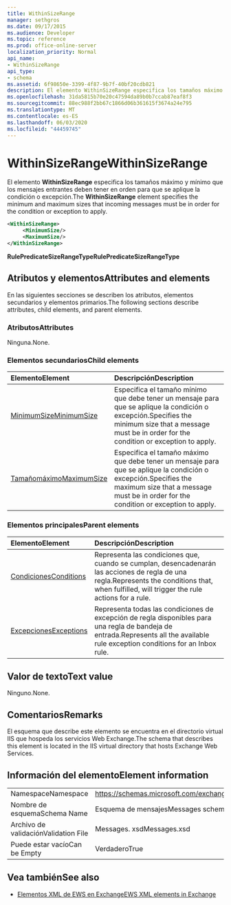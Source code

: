 ```yaml
---
title: WithinSizeRange
manager: sethgros
ms.date: 09/17/2015
ms.audience: Developer
ms.topic: reference
ms.prod: office-online-server
localization_priority: Normal
api_name:
- WithinSizeRange
api_type:
- schema
ms.assetid: 6f98650e-3399-4f87-9b7f-40bf20cdb821
description: El elemento WithinSizeRange especifica los tamaños máximo y mínimo que los mensajes entrantes deben tener en orden para que se aplique la condición o excepción.
ms.openlocfilehash: 31da5815b70e20c47594da89b0b7ccab87eaf8f3
ms.sourcegitcommit: 88ec988f2bb67c1866d06b361615f3674a24e795
ms.translationtype: MT
ms.contentlocale: es-ES
ms.lasthandoff: 06/03/2020
ms.locfileid: "44459745"
---
```

# <a name="withinsizerange"></a><span data-ttu-id="e00a9-103">WithinSizeRange</span><span class="sxs-lookup"><span data-stu-id="e00a9-103">WithinSizeRange</span></span>

<span data-ttu-id="e00a9-104">El elemento **WithinSizeRange** especifica los tamaños máximo y mínimo que los mensajes entrantes deben tener en orden para que se aplique la condición o excepción.</span><span class="sxs-lookup"><span data-stu-id="e00a9-104">The **WithinSizeRange** element specifies the minimum and maximum sizes that incoming messages must be in order for the condition or exception to apply.</span></span> 
  
```XML
<WithinSizeRange>
     <MinimumSize/>
     <MaximumSize/>
</WithinSizeRange>
```

 <span data-ttu-id="e00a9-105">**RulePredicateSizeRangeType**</span><span class="sxs-lookup"><span data-stu-id="e00a9-105">**RulePredicateSizeRangeType**</span></span>
## <a name="attributes-and-elements"></a><span data-ttu-id="e00a9-106">Atributos y elementos</span><span class="sxs-lookup"><span data-stu-id="e00a9-106">Attributes and elements</span></span>

<span data-ttu-id="e00a9-107">En las siguientes secciones se describen los atributos, elementos secundarios y elementos primarios.</span><span class="sxs-lookup"><span data-stu-id="e00a9-107">The following sections describe attributes, child elements, and parent elements.</span></span>
  
### <a name="attributes"></a><span data-ttu-id="e00a9-108">Atributos</span><span class="sxs-lookup"><span data-stu-id="e00a9-108">Attributes</span></span>

<span data-ttu-id="e00a9-109">Ninguna.</span><span class="sxs-lookup"><span data-stu-id="e00a9-109">None.</span></span>
  
### <a name="child-elements"></a><span data-ttu-id="e00a9-110">Elementos secundarios</span><span class="sxs-lookup"><span data-stu-id="e00a9-110">Child elements</span></span>

|<span data-ttu-id="e00a9-111">**Elemento**</span><span class="sxs-lookup"><span data-stu-id="e00a9-111">**Element**</span></span>|<span data-ttu-id="e00a9-112">**Descripción**</span><span class="sxs-lookup"><span data-stu-id="e00a9-112">**Description**</span></span>|
|:-----|:-----|
|[<span data-ttu-id="e00a9-113">MinimumSize</span><span class="sxs-lookup"><span data-stu-id="e00a9-113">MinimumSize</span></span>](minimumsize.md) <br/> |<span data-ttu-id="e00a9-114">Especifica el tamaño mínimo que debe tener un mensaje para que se aplique la condición o excepción.</span><span class="sxs-lookup"><span data-stu-id="e00a9-114">Specifies the minimum size that a message must be in order for the condition or exception to apply.</span></span>  <br/> |
|[<span data-ttu-id="e00a9-115">Tamañomáximo</span><span class="sxs-lookup"><span data-stu-id="e00a9-115">MaximumSize</span></span>](maximumsize.md) <br/> |<span data-ttu-id="e00a9-116">Especifica el tamaño máximo que debe tener un mensaje para que se aplique la condición o excepción.</span><span class="sxs-lookup"><span data-stu-id="e00a9-116">Specifies the maximum size that a message must be in order for the condition or exception to apply.</span></span>  <br/> |
   
### <a name="parent-elements"></a><span data-ttu-id="e00a9-117">Elementos principales</span><span class="sxs-lookup"><span data-stu-id="e00a9-117">Parent elements</span></span>

|<span data-ttu-id="e00a9-118">**Elemento**</span><span class="sxs-lookup"><span data-stu-id="e00a9-118">**Element**</span></span>|<span data-ttu-id="e00a9-119">**Descripción**</span><span class="sxs-lookup"><span data-stu-id="e00a9-119">**Description**</span></span>|
|:-----|:-----|
|[<span data-ttu-id="e00a9-120">Condiciones</span><span class="sxs-lookup"><span data-stu-id="e00a9-120">Conditions</span></span>](conditions.md) <br/> |<span data-ttu-id="e00a9-121">Representa las condiciones que, cuando se cumplan, desencadenarán las acciones de regla de una regla.</span><span class="sxs-lookup"><span data-stu-id="e00a9-121">Represents the conditions that, when fulfilled, will trigger the rule actions for a rule.</span></span>  <br/> |
|[<span data-ttu-id="e00a9-122">Excepciones</span><span class="sxs-lookup"><span data-stu-id="e00a9-122">Exceptions</span></span>](exceptions.md) <br/> |<span data-ttu-id="e00a9-123">Representa todas las condiciones de excepción de regla disponibles para una regla de bandeja de entrada.</span><span class="sxs-lookup"><span data-stu-id="e00a9-123">Represents all the available rule exception conditions for an Inbox rule.</span></span>  <br/> |
   
## <a name="text-value"></a><span data-ttu-id="e00a9-124">Valor de texto</span><span class="sxs-lookup"><span data-stu-id="e00a9-124">Text value</span></span>

<span data-ttu-id="e00a9-125">Ninguno.</span><span class="sxs-lookup"><span data-stu-id="e00a9-125">None.</span></span>
  
## <a name="remarks"></a><span data-ttu-id="e00a9-126">Comentarios</span><span class="sxs-lookup"><span data-stu-id="e00a9-126">Remarks</span></span>

<span data-ttu-id="e00a9-127">El esquema que describe este elemento se encuentra en el directorio virtual IIS que hospeda los servicios Web Exchange.</span><span class="sxs-lookup"><span data-stu-id="e00a9-127">The schema that describes this element is located in the IIS virtual directory that hosts Exchange Web Services.</span></span>
  
## <a name="element-information"></a><span data-ttu-id="e00a9-128">Información del elemento</span><span class="sxs-lookup"><span data-stu-id="e00a9-128">Element information</span></span>

|||
|:-----|:-----|
|<span data-ttu-id="e00a9-129">Namespace</span><span class="sxs-lookup"><span data-stu-id="e00a9-129">Namespace</span></span>  <br/> |https://schemas.microsoft.com/exchange/services/2006/messages  <br/> |
|<span data-ttu-id="e00a9-130">Nombre de esquema</span><span class="sxs-lookup"><span data-stu-id="e00a9-130">Schema Name</span></span>  <br/> |<span data-ttu-id="e00a9-131">Esquema de mensajes</span><span class="sxs-lookup"><span data-stu-id="e00a9-131">Messages schema</span></span>  <br/> |
|<span data-ttu-id="e00a9-132">Archivo de validación</span><span class="sxs-lookup"><span data-stu-id="e00a9-132">Validation File</span></span>  <br/> |<span data-ttu-id="e00a9-133">Messages. xsd</span><span class="sxs-lookup"><span data-stu-id="e00a9-133">Messages.xsd</span></span>  <br/> |
|<span data-ttu-id="e00a9-134">Puede estar vacío</span><span class="sxs-lookup"><span data-stu-id="e00a9-134">Can be Empty</span></span>  <br/> |<span data-ttu-id="e00a9-135">Verdadero</span><span class="sxs-lookup"><span data-stu-id="e00a9-135">True</span></span>  <br/> |
   
## <a name="see-also"></a><span data-ttu-id="e00a9-136">Vea también</span><span class="sxs-lookup"><span data-stu-id="e00a9-136">See also</span></span>



- [<span data-ttu-id="e00a9-137">Elementos XML de EWS en Exchange</span><span class="sxs-lookup"><span data-stu-id="e00a9-137">EWS XML elements in Exchange</span></span>](ews-xml-elements-in-exchange.md)

